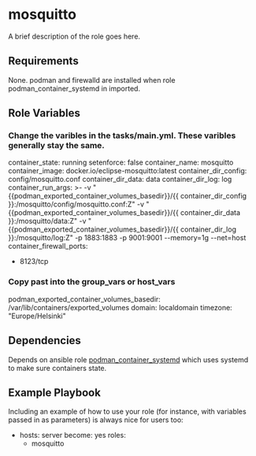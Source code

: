 mosquitto
=========


A brief description of the role goes here.

Requirements
------------

None. podman and firewalld are installed when role podman_container_systemd in imported.

Role Variables
--------------

### Change the varibles in the tasks/main.yml. These varibles generally stay the same.

container_state: running
setenforce: false
container_name: mosquitto
container_image: docker.io/eclipse-mosquitto:latest
container_dir_config: config/mosquitto.conf
container_dir_data: data
container_dir_log: log
container_run_args: >-
  -v "{{podman_exported_container_volumes_basedir}}/{{ container_dir_config }}:/mosquitto/config/mosquitto.conf:Z"
  -v "{{podman_exported_container_volumes_basedir}}/{{ container_dir_data }}:/mosquitto/data:Z"
  -v "{{podman_exported_container_volumes_basedir}}/{{ container_dir_log }}:/mosquitto/log:Z"
  -p 1883:1883
  -p 9001:9001
  --memory=1g
  --net=host
container_firewall_ports:
  - 8123/tcp 


### Copy past into the group_vars or host_vars ###

podman_exported_container_volumes_basedir: /var/lib/containers/exported_volumes
domain: localdomain
timezone: "Europe/Helsinki"

Dependencies
------------

Depends on ansible role [podman_container_systemd](https://galaxy.ansible.com/ikke_t/podman_container_systemd) which uses systemd to make sure containers state.

Example Playbook
----------------

Including an example of how to use your role (for instance, with variables passed in as parameters) is always nice for users too:

- hosts: server
  become: yes
  roles:
     - mosquitto


